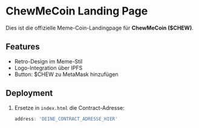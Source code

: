 # ChewMeCoin Landing Page

Dies ist die offizielle Meme-Coin-Landingpage für **ChewMeCoin ($CHEW)**.

## Features

- Retro-Design im Meme-Stil
- Logo-Integration über IPFS
- Button: $CHEW zu MetaMask hinzufügen

## Deployment

1. Ersetze in `index.html` die Contract-Adresse:
   ```js
   address: 'DEINE_CONTRACT_ADRESSE_HIER'
